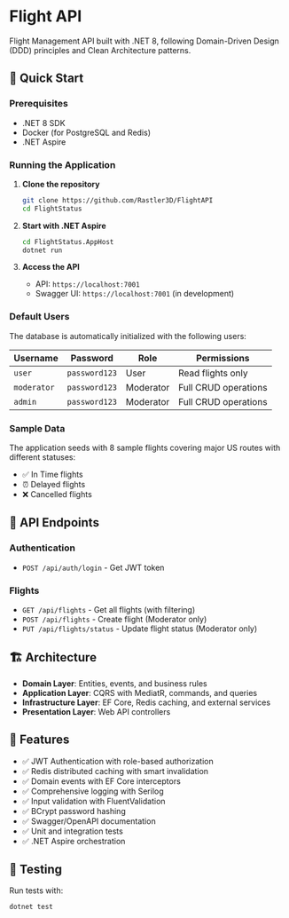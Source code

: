 # Flight  API

Flight  Management API built with .NET 8, following Domain-Driven Design (DDD) principles and Clean Architecture patterns.

## 🚀 Quick Start

### Prerequisites
- .NET 8 SDK
- Docker (for PostgreSQL and Redis)
- .NET Aspire 

### Running the Application

1. **Clone the repository**
   ```bash
   git clone https://github.com/Rastler3D/FlightAPI
   cd FlightStatus
   ```

2. **Start with .NET Aspire**
   ```bash
   cd FlightStatus.AppHost
   dotnet run
   ```

3. **Access the API**
   - API: `https://localhost:7001`
   - Swagger UI: `https://localhost:7001` (in development)

### Default Users

The database is automatically initialized with the following users:

| Username | Password | Role | Permissions |
|----------|----------|------|-------------|
| `user` | `password123` | User | Read flights only |
| `moderator` | `password123` | Moderator | Full CRUD operations |
| `admin` | `password123` | Moderator | Full CRUD operations |

### Sample Data

The application seeds with 8 sample flights covering major US routes with different statuses:
- ✅ In Time flights
- ⏰ Delayed flights  
- ❌ Cancelled flights

## 📡 API Endpoints

### Authentication
- `POST /api/auth/login` - Get JWT token

### Flights
- `GET /api/flights` - Get all flights (with filtering)
- `POST /api/flights` - Create flight (Moderator only)
- `PUT /api/flights/status` - Update flight status (Moderator only)

## 🏗️ Architecture

- **Domain Layer**: Entities, events, and business rules
- **Application Layer**: CQRS with MediatR, commands, and queries
- **Infrastructure Layer**: EF Core, Redis caching, and external services
- **Presentation Layer**: Web API controllers

## 🔧 Features

- ✅ JWT Authentication with role-based authorization
- ✅ Redis distributed caching with smart invalidation
- ✅ Domain events with EF Core interceptors
- ✅ Comprehensive logging with Serilog
- ✅ Input validation with FluentValidation
- ✅ BCrypt password hashing
- ✅ Swagger/OpenAPI documentation
- ✅ Unit and integration tests
- ✅ .NET Aspire orchestration

## 🧪 Testing

Run tests with:
```bash
dotnet test
```


